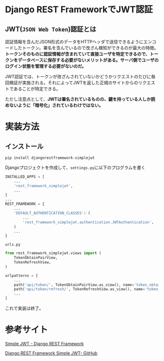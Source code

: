 # Django REST FrameworkでJWT認証

## JWT(`JSON Web Token`)認証とは

認証情報を含んだJSON形式のデータをHTTPヘッダで送信できるようにエンコードしたトークン。署名を含んでいるので改ざん検知ができるのが最大の特徴。**トークンそのものに認証情報が含まれていて直接ユーザを特定できるので、トークンをデータベースに保存する必要がないメリットがある。サーバ側でユーザのログイン状態を管理する必要がないのだ。**

JWT認証では、トークンが改ざんされていないかどうかリクエストのたびに毎回検証が実施される。それによってJWTを返した正規のサイトからのリクエストであることが特定できる。

ただし注意点として、**JWTは署名されているものの、鍵を持っている人しか読めないように「暗号化」されているわけではない。**

# 実装方法

## インストール

```
pip install djangorestframework-simplejwt
```

Djangoプロジェクトを作成して、`settings.py`に以下のプログラムを書く

```py
INSTALLED_APPS = [
    ...
    'rest_framework_simplejwt',
    ...
]
...
REST_FRAMEWORK = {
    ...
    'DEFAULT_AUTHENTICATION_CLASSES': (
        ...
        'rest_framework_simplejwt.authentication.JWTAuthentication',
    )
    ...
}
```

`urls.py`

```py
from rest_framework_simplejwt.views import (
    TokenObtainPairView,
    TokenRefreshView,
)

urlpatterns = [
    ...
    path('api/token/', TokenObtainPairView.as_view(), name='token_obtain_pair'),
    path('api/token/refresh/', TokenRefreshView.as_view(), name='token_refresh'),
    ...
]
```

これで実装は終了。

# 参考サイト

[Simple JWT - Django REST Framework](https://django-rest-framework-simplejwt.readthedocs.io/en/latest/)

[Django REST Framework Simple JWT- GitHub](https://github.com/jazzband/djangorestframework-simplejwt)
